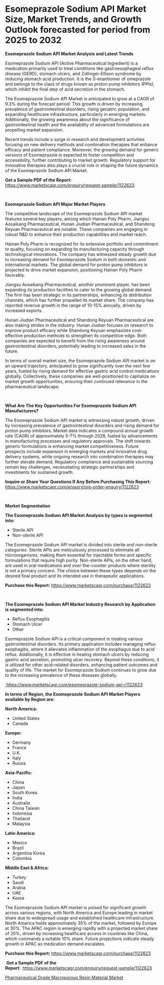 <p><h1>Esomeprazole Sodium API Market Size, Market Trends, and Growth Outlook forecasted for period from 2025 to 2032</h1></p><p><strong>Esomeprazole Sodium API Market Analysis and Latest Trends</strong></p>
<p><p>Esomeprazole Sodium API (Active Pharmaceutical Ingredient) is a medication primarily used to treat conditions like gastroesophageal reflux disease (GERD), stomach ulcers, and Zollinger-Ellison syndrome by reducing stomach acid production. It is the S-enantiomer of omeprazole and belongs to the class of drugs known as proton pump inhibitors (PPIs), which inhibit the final step of acid secretion in the stomach.</p><p>The Esomeprazole Sodium API Market is anticipated to grow at a CAGR of 9.3% during the forecast period. This growth is driven by increasing prevalence of gastrointestinal disorders, rising geriatric population, and expanding healthcare infrastructure, particularly in emerging markets. Additionally, the growing awareness about the significance of gastrointestinal health and the availability of advanced formulations are propelling market expansion. </p><p>Recent trends include a surge in research and development activities focusing on new delivery methods and combination therapies that enhance efficacy and patient compliance. Moreover, the growing demand for generic versions of Esomeprazole is expected to foster competition and accessibility, further contributing to market growth. Regulatory support for innovative therapies also plays a crucial role in shaping the future dynamics of the Esomeprazole Sodium API Market.</p></p>
<p><strong>Get a Sample PDF of the Report:&nbsp;</strong> <a href="https://www.marketscagr.com/enquiry/request-sample/1122623?utm_campaign=2483&utm_medium=2&utm_source=Github&utm_content=ia&utm_term=04042025&utm_id=esomeprazole-sodium-api">https://www.marketscagr.com/enquiry/request-sample/1122623</a></p>
<p>&nbsp;</p>
<p><strong>Esomeprazole Sodium API Major Market Players</strong></p>
<p><p>The competitive landscape of the Esomeprazole Sodium API market features several key players, among which Hainan Poly Pharm, Jiangsu Aosaikang Pharmaceutical, Hunan Jiudian Pharmaceutical, and Shandong Keyuan Pharmaceutical are notable. These companies are engaging in robust R&D to enhance their production capabilities and market reach.</p><p>Hainan Poly Pharm is recognized for its extensive portfolio and commitment to quality, focusing on expanding its manufacturing capacity through technological innovations. The company has witnessed steady growth due to increasing demand for Esomeprazole Sodium in both domestic and international markets. The global demand for proton pump inhibitors is projected to drive market expansion, positioning Hainan Poly Pharm favorably.</p><p>Jiangsu Aosaikang Pharmaceutical, another prominent player, has been expanding its production facilities to cater to the growing global demand. The firm has been strategic in its partnerships, enhancing its distribution channels, which has further propelled its market share. The company has reported revenue growth in the range of 10-15% annually, driven by increased exports.</p><p>Hunan Jiudian Pharmaceutical and Shandong Keyuan Pharmaceutical are also making strides in the industry. Hunan Jiudian focuses on research to improve product efficacy while Shandong Keyuan emphasizes cost-effective production methods to strengthen its competitive edge. Both companies are expected to benefit from the rising awareness around gastrointestinal disorders, potentially leading to increased sales in the future.</p><p>In terms of overall market size, the Esomeprazole Sodium API market is on an upward trajectory, anticipated to grow significantly over the next few years, fueled by rising demand for effective gastric acid control medications globally. Collectively, these companies are well-positioned to capitalize on market growth opportunities, ensuring their continued relevance in the pharmaceutical landscape.</p></p>
<p>&nbsp;</p>
<p><strong>What Are The Key Opportunities For Esomeprazole Sodium API Manufacturers?</strong></p>
<p><p>The Esomeprazole Sodium API market is witnessing robust growth, driven by increasing prevalence of gastrointestinal disorders and rising demand for proton pump inhibitors. Market data indicates a compound annual growth rate (CAGR) of approximately 5-7% through 2028, fueled by advancements in manufacturing processes and regulatory approvals. The shift towards generic formulations is enhancing market competitiveness. Future prospects include expansion in emerging markets and innovative drug delivery systems, while ongoing research into combination therapies may further elevate demand. Regulatory compliance and sustainable sourcing remain key challenges, necessitating strategic partnerships and investments for sustained growth.</p></p>
<p><strong>Inquire or Share Your Questions If Any Before Purchasing This Report:</strong> <a href="https://www.marketscagr.com/enquiry/pre-order-enquiry/1122623?utm_campaign=2483&utm_medium=2&utm_source=Github&utm_content=ia&utm_term=04042025&utm_id=esomeprazole-sodium-api">https://www.marketscagr.com/enquiry/pre-order-enquiry/1122623</a></p>
<p>&nbsp;</p>
<p><strong>Market Segmentation</strong></p>
<p><strong>The Esomeprazole Sodium API Market Analysis by types is segmented into:</strong></p>
<p><ul><li>Sterile API</li><li>Non-sterile API</li></ul></p>
<p><p>The Esomeprazole Sodium API market is divided into sterile and non-sterile categories. Sterile APIs are meticulously processed to eliminate all microorganisms, making them essential for injectable forms and specific formulations that require high purity. Non-sterile APIs, on the other hand, are used in oral medications and over-the-counter products where sterility is not a primary concern. The choice between these types depends on the desired final product and its intended use in therapeutic applications.</p></p>
<p><strong>Purchase this Report:&nbsp;</strong><a href="https://www.marketscagr.com/purchase/1122623?utm_campaign=2483&utm_medium=2&utm_source=Github&utm_content=ia&utm_term=04042025&utm_id=esomeprazole-sodium-api">https://www.marketscagr.com/purchase/1122623</a></p>
<p>&nbsp;</p>
<p><strong>The Esomeprazole Sodium API Market Industry Research by Application is segmented into:</strong></p>
<p><ul><li>Reflux Esophagitis</li><li>Stomach Ulcer</li><li>Other</li></ul></p>
<p><p>Esomeprazole Sodium API is a critical component in treating various gastrointestinal disorders. Its primary application includes managing reflux esophagitis, where it alleviates inflammation of the esophagus due to acid reflux. Additionally, it is effective in healing stomach ulcers by reducing gastric acid secretion, promoting ulcer recovery. Beyond these conditions, it is utilized for other acid-related disorders, enhancing patient outcomes and quality of life. The market for Esomeprazole Sodium continues to grow due to the increasing prevalence of these diseases globally.</p></p>
<p><a href="https://www.marketscagr.com/esomeprazole-sodium-api-r1122623?utm_campaign=2483&utm_medium=2&utm_source=Github&utm_content=ia&utm_term=04042025&utm_id=esomeprazole-sodium-api">&nbsp;https://www.marketscagr.com/esomeprazole-sodium-api-r1122623</a></p>
<p><strong>In terms of Region, the Esomeprazole Sodium API Market Players available by Region are:</strong></p>
<p>
    <p> <strong> North America: </strong>
        <ul>
            <li>United States</li>
            <li>Canada</li>
        </ul>
        </p> 
    <p> <strong> Europe: </strong>
        <ul>
            <li>Germany</li>
            <li>France</li>
            <li>U.K.</li>
            <li>Italy</li>
            <li>Russia</li>
        </ul>
        </p> 
    <p> <strong> Asia-Pacific: </strong>
        <ul>
            <li>China</li>
            <li>Japan</li>
            <li>South Korea</li>
            <li>India</li>
            <li>Australia</li>
            <li>China Taiwan</li>
            <li>Indonesia</li>
            <li>Thailand</li>
            <li>Malaysia</li>
        </ul>
        </p> 
    <p> <strong> Latin America: </strong>
        <ul>
            <li>Mexico</li>
            <li>Brazil</li>
            <li>Argentina Korea</li>
            <li>Colombia</li>
        </ul>
        </p> 
    <p> <strong> Middle East & Africa: </strong>
        <ul>
            <li>Turkey</li>
            <li>Saudi</li>
            <li>Arabia</li>
            <li>UAE</li>
            <li>Korea</li>
        </ul>
    </p>
    </p>
<p><p>The Esomeprazole Sodium API market is poised for significant growth across various regions, with North America and Europe leading in market share due to widespread usage and established healthcare infrastructure. North America holds approximately 35% of the market, followed by Europe at 30%. The APAC region is emerging rapidly with a projected market share of 25%, driven by increasing healthcare access in countries like China, which commands a notable 10% share. Future projections indicate steady growth in APAC as medication demand escalates.</p></p>
<p><strong>Purchase this Report: </strong><a href="https://www.marketscagr.com/purchase/1122623?utm_campaign=2483&utm_medium=2&utm_source=Github&utm_content=ia&utm_term=04042025&utm_id=esomeprazole-sodium-api">https://www.marketscagr.com/purchase/1122623</a></p>
<p>&nbsp;<strong>Get a Sample PDF of the Report:&nbsp;&nbsp;</strong><a href="https://www.marketscagr.com/enquiry/request-sample/1122623?utm_campaign=2483&utm_medium=2&utm_source=Github&utm_content=ia&utm_term=04042025&utm_id=esomeprazole-sodium-api">https://www.marketscagr.com/enquiry/request-sample/1122623</a></p>
<p><strong></strong></p>
<p><p><a href="https://github.com/abbislposival/Market-Research-Report-List-2/blob/main/pharmaceutical-grade-macroporous-resin-material-market.md?utm_campaign=2483&utm_medium=2&utm_source=Github&utm_content=ia&utm_term=04042025&utm_id=esomeprazole-sodium-api">Pharmaceutical Grade Macroporous Resin Material Market</a></p></p>